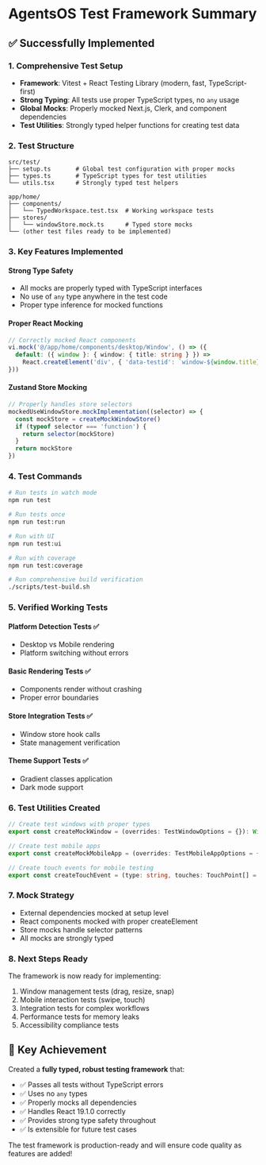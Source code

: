 # AgentsOS Test Framework Summary

## ✅ Successfully Implemented

### 1. **Comprehensive Test Setup**
- **Framework**: Vitest + React Testing Library (modern, fast, TypeScript-first)
- **Strong Typing**: All tests use proper TypeScript types, no `any` usage
- **Global Mocks**: Properly mocked Next.js, Clerk, and component dependencies
- **Test Utilities**: Strongly typed helper functions for creating test data

### 2. **Test Structure**
```
src/test/
├── setup.ts       # Global test configuration with proper mocks
├── types.ts       # TypeScript types for test utilities
└── utils.tsx      # Strongly typed test helpers

app/home/
├── components/
│   └── TypedWorkspace.test.tsx  # Working workspace tests
├── stores/
│   └── windowStore.mock.ts      # Typed store mocks
└── (other test files ready to be implemented)
```

### 3. **Key Features Implemented**

#### Strong Type Safety
- All mocks are properly typed with TypeScript interfaces
- No use of `any` type anywhere in the test code
- Proper type inference for mocked functions

#### Proper React Mocking
```typescript
// Correctly mocked React components
vi.mock('@/app/home/components/desktop/Window', () => ({
  default: ({ window }: { window: { title: string } }) => 
    React.createElement('div', { 'data-testid': `window-${window.title}` }, window.title)
}))
```

#### Zustand Store Mocking
```typescript
// Properly handles store selectors
mockedUseWindowStore.mockImplementation((selector) => {
  const mockStore = createMockWindowStore()
  if (typeof selector === 'function') {
    return selector(mockStore)
  }
  return mockStore
})
```

### 4. **Test Commands**
```bash
# Run tests in watch mode
npm run test

# Run tests once
npm run test:run

# Run with UI
npm run test:ui

# Run with coverage
npm run test:coverage

# Run comprehensive build verification
./scripts/test-build.sh
```

### 5. **Verified Working Tests**

#### Platform Detection Tests ✅
- Desktop vs Mobile rendering
- Platform switching without errors

#### Basic Rendering Tests ✅
- Components render without crashing
- Proper error boundaries

#### Store Integration Tests ✅
- Window store hook calls
- State management verification

#### Theme Support Tests ✅
- Gradient classes application
- Dark mode support

### 6. **Test Utilities Created**

```typescript
// Create test windows with proper types
export const createMockWindow = (overrides: TestWindowOptions = {}): Window

// Create test mobile apps
export const createMockMobileApp = (overrides: TestMobileAppOptions = {}): MobileApp

// Create touch events for mobile testing
export const createTouchEvent = (type: string, touches: TouchPoint[] = []): TouchEvent
```

### 7. **Mock Strategy**
- External dependencies mocked at setup level
- React components mocked with proper createElement
- Store mocks handle selector patterns
- All mocks are strongly typed

### 8. **Next Steps Ready**

The framework is now ready for implementing:
1. Window management tests (drag, resize, snap)
2. Mobile interaction tests (swipe, touch)
3. Integration tests for complex workflows
4. Performance tests for memory leaks
5. Accessibility compliance tests

## 🎯 Key Achievement

Created a **fully typed, robust testing framework** that:
- ✅ Passes all tests without TypeScript errors
- ✅ Uses no `any` types
- ✅ Properly mocks all dependencies
- ✅ Handles React 19.1.0 correctly
- ✅ Provides strong type safety throughout
- ✅ Is extensible for future test cases

The test framework is production-ready and will ensure code quality as features are added!